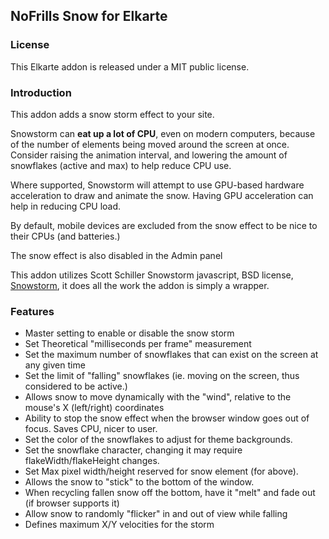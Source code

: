 ## NoFrills Snow for Elkarte

### License

This Elkarte addon is released under a MIT public license.

### Introduction

This addon adds a snow storm effect to your site.

Snowstorm can __eat up a lot of CPU__, even on modern computers, because of the number of elements being moved around the screen at once. Consider raising the animation interval, and lowering the amount of snowflakes (active and max) to help reduce CPU use.

Where supported, Snowstorm will attempt to use GPU-based hardware acceleration to draw and animate the snow. Having GPU acceleration can help in reducing CPU load.

By default, mobile devices are excluded from the snow effect to be nice to their CPUs (and batteries.)

The snow effect is also disabled in the Admin panel

This addon utilizes Scott Schiller Snowstorm javascript, BSD license, [Snowstorm](http://www.schillmania.com/projects/snowstorm), it does all the work
the addon is simply a wrapper.

### Features

 - Master setting to enable or disable the snow storm
 - Set Theoretical "milliseconds per frame" measurement
 - Set the maximum number of snowflakes that can exist on the screen at any given time
 - Set the limit of "falling" snowflakes (ie. moving on the screen, thus considered to be active.)
 - Allows snow to move dynamically with the "wind", relative to the mouse\'s X (left/right) coordinates
 - Ability to stop the snow effect when the browser window goes out of focus. Saves CPU, nicer to user.
 - Set the color of the snowflakes to adjust for theme backgrounds.
 - Set the snowflake character, changing it may require flakeWidth/flakeHeight changes.
 - Set Max pixel width/height reserved for snow element (for above).
 - Allows the snow to "stick" to the bottom of the window.
 - When recycling fallen snow off the bottom, have it "melt" and fade out (if browser supports it)
 - Allow snow to randomly "flicker" in and out of view while falling
 - Defines maximum X/Y velocities for the storm
